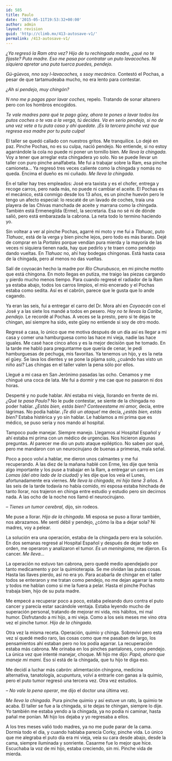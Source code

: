 ```yaml
---
id: 585
title: Paulo
date: '2015-05-11T19:53:32+00:00'
author: admin
layout: revision
guid: 'http://climb.mx/413-autosave-v1/'
permalink: /413-autosave-v1/
---
```


*¿Ya regresó la Ram otra vez? Hijo de tu rechingada madre, ¿qué no te fijaste? Puta madre. Eso me pasa por contratar un puto lavacoches. Ni siquiera apretar una puta tuerca puedes, pendejo.*

*Gü-güevos, nno soy l-lavacoches, s ssoy mecánico.* Contestó el Pochas, a pesar de que tartamudeaba mucho, no era lento para contestar.

*¿Ah si pendejo, muy chingón?*

*N nno me p pagas ppor lavar coches,* repelo. Tratando de sonar altanero pero con los hombros encogidos.

*Te vale madres para qué te pago güey, ahora te pones a lavar todos los putos coches o te vas a la verga, tú decides. Va en serio pendejo, si no de una vez vete a tu puta casa y ahí quedate. ¡Es la tercera pinche vez que regresa esa madre por tu puta culpa!*

El taller se quedó callado con nuestros gritos. Me tranquilice. Lo dejé en paz. Pinche Pochas, no es su culpa, nació pendejo. No entiende, si no estoy agarrándole la cola no puede ni poner un tornillo bien. *Me lleva la chingada.* Voy a tener que arreglar esta chingadera yo solo. No se puede llevar un taller con puro pinche analfabeta. Me fui a trabajar sobre la Ram, esa pinche camioneta… Ya regresó tres veces caliente como la chingada y nomás no queda. Encima el dueño es mi cuñado. *Me lleva la chingada.*

En el taller hay tres empleados: José era taxista y es el chofer, entrega y recoge carros, pero nada más, no puede ni cambiar el aceite. El Pochas es el mecánico, está conmigo desde los 13 años, es un pinche huevón pero le tengo un afecto especial: lo rescaté de un lavado de coches, traía una playera de las Chivas manchada de aceite y marrana como la chingada. También está Ermenegilda (Erme), la secretaria. Esa no sé ni de dónde salió, pero está embarazada la cabrona. La neta todo lo termino haciendo yo.

Sin voltear a ver al pinche Pochas, agarré mi moto y me fui a *Tlahuac*, puto *Tlahuac*, está de la verga y bien pinche lejos, pero todo es más barato. Dejé de comprar en la *Portales* porque vendían pura mierda y la mayoría de las veces ni siquiera tienen nada, hay que pedirlo y te traen como pendejo dando vueltas. En *Tlahuac* no, ahí hay bodegas chingonas. Está hasta casa de la chingada, pero al menos no das vueltas.

Salí de coyoacán hecho la madre por *Río Churubusco*, en mi pinche motito que está chingona. En moto llegas en putiza, me traigo las piezas cargando y pierdo mucho menos tiempo. Para cuando regresé el radiador de la Ram ya estaba abajo, todos los carros limpios, el mío encerado y el Pochas estaba como sedita. Así es el cabrón, parece que le gusta que lo ande cagando.

Ya eran las seis, fui a entregar el carro del Dr. Mora ahí en *Coyoacán* con el José y a las siete los mandé a todos en pesero. *Hoy no te llevas la Caribe, pendejo.* Le recordé al Pochas. A veces se la presto, pero si te dejas te chingan, así siempre ha sido, este güey no entiende si soy de otro modo.

Regresé a casa, lo único que me motiva después de un día así es llegar a mi casa y comer una hamburguesa como las hace mi vieja, nadie las hace iguales. Me casé hace cinco años y es la mejor decisión que he tomado. En la tarde me habló para preguntarme que quería de cenar, le pedí hamburguesas de pechuga, mis favoritas. Ya tenemos un hijo, y es la neta el güey. Se lava los dientes y se pone la pijama solo, ¿cuándo has visto un niño así? Las chingas en el taller valen la pena sólo por ellos.

Llegué a mi casa en San Jerónimo pasadas las ocho. Cenamos y me chingué una coca de lata. Me fui a dormir y me cae que no pasaron ni dos horas.

Desperté y no pude hablar. Ahí estaba mi vieja, llorando en frente de mi. *¿Qué te pasa Paulo?* No le pude contestar, se siente de la chingada no poder hablar. *¿Estás bien, estás bien?* *Conteeestame mi amor,* decía, entre lágrimas. No podía hablar. *¡Te dió un ataque!* me decía, *¿estás bien, estás bien?* Estaba histérica y yo sin hablar. Le hablamos a mi prima que es médico, se puso seria y nos mando al hospital.

Tampoco pude manejar. Siempre manejo. Llegamos al Hospital Español y ahí estaba mi prima con un médico de urgencias. Nos hicieron algunas preguntas. Al parecer me dio un puto ataque epiléptico. No saben por qué, pero me mandaron con un neurocirujano de buenas a primeras, mala señal.

Poco a poco volví a hablar, me dieron unos calmantes y me fui recuperando. A las diez de la mañana hablé con Erme, les dije que tenía algo importante y los puse a trabajar en la Ram, a entregar un carro en *Las Lomas (del otro lado de la ciudad)* y les dije que los veía el Lunes, afortunadamente era viernes. *Me lleva la chingada, mi hijo tiene 3 años.* A las seis de la tarde todavía no había comido, mi esposa estaba hinchada de tanto llorar, nos trajeron en chinga entre estudio y estudio pero sin decirnos nada. A las ocho de la noche nos llamó el neurocirujano.

*– Tienes un tumor cerebral,* dijo, sin rodeos.

Me puse a llorar. *Hijo de la chingada*. Mi esposa se puso a llorar también, nos abrazamos. Me sentí débil y pendejo, ¿cómo la iba a dejar sola? Ni madres, voy a pelear.

La solución era una operación, estaba de la chingada pero era la solución. En dos semanas regresé al Hospital Español y después de dejar todo en orden, me operaron y analizaron el tumor. *Es un meningioma,* me dijeron. Es cancer. *Me lleva…*

La operación no estuvo tan cabrona, pero quedé medio apendejado por tanto medicamento y por la quimioterapia. Se me olvidan las putas cosas. Hasta las llaves pierdo, así no era yo. Para acabarla de chingar en el taller todos se enteraron y me tratan como pendejo, no me dejan agarrar la moto y todos me hablan como si me la fuera a pelar. Hasta el pinche Pochas trabaja bien, hijo de su puta madre.

Me empecé a recuperar poco a poco, estaba peleando duro contra el puto cancer y parecía estar sacándole ventaja. Estaba leyendo mucho de superación personal, tratando de mejorar mi vida, mis hábitos, mi mal humor. Disfrutando a mi hijo, a mi vieja. Como a los seis meses me vino otra vez el pinche tumor. *Hijo de la chingada.*

Otra vez la misma receta. Operación, quimio y chinga. Sobreviví pero esta vez sí quedé medio raro, las cosas como que me pasaban de largo, los pensamientos ahí estaban pero no los podía agarrar. La recuperación estaba más cabrona. Me orinaba en los pinches pantalones, como pendejo. La única vez que intenté manejar, choque. Mi hijo me dijo: *Papá, ahora que maneje mi mami.* Eso sí está de la chingada, que tu hijo te diga eso.

Me decidí a luchar más cabrón: alimentación chingona, medicina alternativa, tanatología, acupuntura, volví a entrarle con ganas a la quimio, pero el puto tumor regresó una tercera vez. Otra vez estudios.

*– No vale la pena operar*, me dijo el doctor una última vez.

*Me lleva la chingada.* Pura pinche quimio y así estuve un rato, la quimio te acaba. El taller se fue a la chingada, si te dejas te chingan, siempre lo dije. Yo también me estaba yendo a la chingada, ya no podía ni caminar, hasta pañal me ponían. Mi hijo los dejaba y yo regresaba a ellos.

A los tres meses valió todo madres, ya no me pude parar de la cama. Dormía todo el día, y cuando hablaba parecía Corky, pinche vida. Lo único que me alegraba el puto día era mi vieja, veía su cara desde abajo, desde la cama, siempre iluminada y sonriente. Casarme fue lo mejor que hice. Escuchaba la voz de mi hijo, estaba creciendo, sin mi. Pinche vida de mierda.